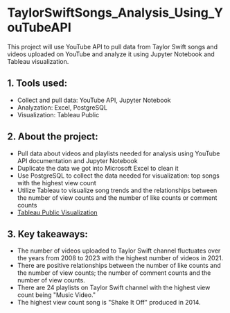 # TaylorSwiftSongs_Analysis_Using_YouTubeAPI
This project will use YouTube API to pull data from Taylor Swift songs and videos uploaded on YouTube and analyze it using Jupyter Notebook and Tableau visualization.

## 1. Tools used:
- Collect and pull data: YouTube API, Jupyter Notebook
- Analyzation: Excel, PostgreSQL
- Visualization: Tableau Public

## 2. About the project:
- Pull data about videos and playlists needed for analysis using YouTube API documentation and Jupyter Notebook
- Duplicate the data we got into Microsoft Excel to clean it
- Use PostgreSQL to collect the data needed for visualization: top songs with the highest view count
- Utilize Tableau to visualize song trends and the relationships between the number of view counts and the number of like counts or comment counts
- [Tableau Public Visualization](https://public.tableau.com/views/youtubeAPI/Dashboard1?:language=en-US&:display_count=n&:origin=viz_share_link)

## 3. Key takeaways:
- The number of videos uploaded to Taylor Swift channel fluctuates over the years from 2008 to 2023 with the highest number of videos in 2021.
- There are positive relationships between the number of like counts and the number of view counts; the number of comment counts and the number of view counts.
- There are 24 playlists on Taylor Swift channel with the highest view count being "Music Video."
- The highest view count song is "Shake It Off" produced in 2014.
